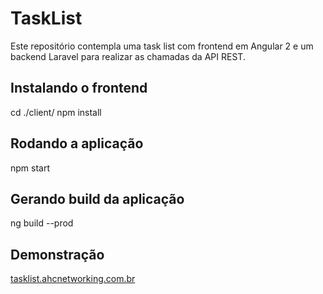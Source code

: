 # TaskList

Este repositório contempla uma task list com frontend em Angular 2 e um backend Laravel para realizar as chamadas da API REST.

## Instalando o frontend

cd ./client/
npm install

## Rodando a aplicação

npm start

## Gerando build da aplicação

ng build --prod

## Demonstração

[tasklist.ahcnetworking.com.br](http://tasklist.ahcnetworking.com.br)